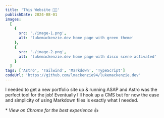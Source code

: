 ```yaml
---
title: 'This Website 🕺🏻'
publishDate: 2024-08-01
images:
  [
    {
      src: './image-1.png',
      alt: 'lukemackenzie.dev home page with green theme'
    },
    {
      src: './image-2.png',
      alt: 'lukemackenzie.dev home page with disco scene activated'
    }
  ]
tags: ['Astro', 'Tailwind', 'Markdown', 'TypeScript']
codeUrl: 'https://github.com/lmackenzie94/lukemackenzie.dev'
---
```


I needed to get a new portfolio site up & running ASAP and Astro was the perfect tool for the job! Eventually I'll hook up a CMS but for now the ease and simplicity of using Markdown files is exactly what I needed.

\* _View on Chrome for the best experience_ 👍
